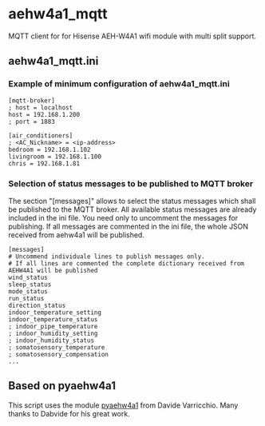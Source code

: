 # aehw4a1_mqtt
MQTT client for for Hisense AEH-W4A1 wifi module with multi split support.

## aehw4a1_mqtt.ini

### Example of minimum configuration of aehw4a1_mqtt.ini 
    [mqtt-broker]
    ; host = localhost
    host = 192.168.1.200
    ; port = 1883

    [air_conditioners]
    ; <AC_Nickname> = <ip-address>
    bedroom = 192.168.1.102
    livingroom = 192.168.1.100
    chris = 192.168.1.81 

### Selection of status messages to be published to MQTT broker
The section "[messages]" allows to select the status messages which shall be 
published to the MQTT broker. All available status messages are already included in the ini file.
You need only to uncomment the messages for publishing.
If all messages are commented in the ini file, the whole JSON received from aehw4a1 will be published.

    [messages]
    # Uncommend individuale lines to publish messages only. 
    # If all lines are commented the complete dictionary received from AEHW4A1 will be published
    wind_status
    sleep_status
    mode_status
    run_status
    direction_status
    indoor_temperature_setting
    indoor_temperature_status
    ; indoor_pipe_temperature
    ; indoor_humidity_setting
    ; indoor_humidity_status
    ; somatosensory_temperature
    ; somatosensory_compensation
    ...

## Based on pyaehw4a1
This script uses the module [pyaehw4a1](https://github.com/bannhead/pyaehw4a1) from Davide Varricchio. 
Many thanks to Dabvide for his great work.
